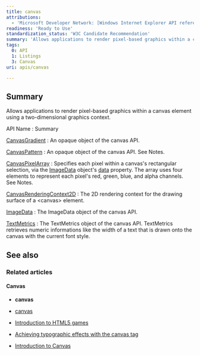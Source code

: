 ```yaml
---
title: canvas
attributions:
  - 'Microsoft Developer Network: [Windows Internet Explorer API reference Article](http://msdn.microsoft.com/en-us/library/ie/hh828809%28v=vs.85%29.aspx)'
readiness: 'Ready to Use'
standardization_status: 'W3C Candidate Recommendation'
summary: 'Allows applications to render pixel-based graphics within a canvas element using a two-dimensional graphics context.'
tags:
  0: API
  1: Listings
  3: Canvas
uri: apis/canvas

---
```

## <span>Summary</span>

Allows applications to render pixel-based graphics within a canvas element using a two-dimensional graphics context.

API Name
:   Summary

[CanvasGradient](/apis/canvas/CanvasGradient)
:   An opaque object of the canvas API.

[CanvasPattern](/apis/canvas/CanvasPattern)
:   An opaque object of the canvas API. See Notes.

[CanvasPixelArray](/apis/canvas/CanvasPixelArray)
:   Specifies each pixel within a canvas's rectangular selection, via the [ImageData](/apis/canvas/ImageData) object's [data](/apis/canvas/ImageData/data) property. The array uses four elements to represent each pixel's red, green, blue, and alpha channels. See Notes.

[CanvasRenderingContext2D](/apis/canvas/CanvasRenderingContext2D)
:   The 2D rendering context for the drawing surface of a \<canvas\> element.

[ImageData](/apis/canvas/ImageData)
:   The ImageData object of the canvas API.

[TextMetrics](/apis/canvas/TextMetrics)
:   The TextMetrics object of the canvas API. TextMetrics retrieves numeric informations like the width of a text that is drawn onto the canvas with the current font style.

## <span>See also</span>

### <span>Related articles</span>

#### <span>Canvas</span>

-   **canvas**

-   [canvas](/html/elements/canvas)

-   [Introduction to HTML5 games](/tutorials/canvas_notearsgame)

-   [Achieving typographic effects with the canvas tag](/tutorials/canvas_texteffects)

-   [Introduction to Canvas](/tutorials/canvas/canvas_tutorial)
